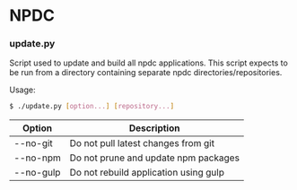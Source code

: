 NPDC
====

### update.py

Script used to update and build all npdc applications.
This script expects to be run from a directory containing separate npdc directories/repositories.

Usage:
```sh
$ ./update.py [option...] [repository...]
```

Option    | Description
----------|--------------------------------------
--no-git  | Do not pull latest changes from git
--no-npm  | Do not prune and update npm packages
--no-gulp | Do not rebuild application using gulp
